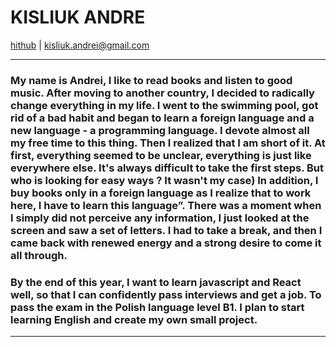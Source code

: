 # KISLIUK ANDRE
[hithub](https://github.com/sinZiF) | kisliuk.andrei@gmail.com
___
 
### My name is Andrei, I like to read books and listen to good music. After moving to another country, I decided to radically change everything in my life. I went to the swimming pool, got rid of a bad habit and began to learn a foreign language and a new language - a programming language. I devote almost all my free time to this thing. Then I realized that I am short of it. At first, everything seemed to be unclear, everything is just like everywhere else. It's always difficult to take the first steps. But who is looking for easy ways ? It wasn't my case) In addition, I buy books only in a foreign language as I realize that to work here, I have to learn this language”. There was a moment when I simply did not perceive any information, I just looked at the screen and saw a set of letters. I had to take a break, and then I came back with renewed energy and a strong desire to come it all through.
### By the end of this year, I want to learn javascript and React well, so that I can confidently pass interviews and get a job. To pass the exam in the Polish language level B1. I plan to start learning English and create my own small project.
 ___
